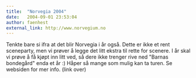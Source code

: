 ```yaml
---
title:  "Norvegia 2004"
date:   2004-09-01 23:53:04
author: faenhest
external_link: http://www.norvegium.no
---
```

Tenkte bare si ifra at det blir Norvegia i år også. Dette er ikke et
rent sceneparty, men vi prøver å legge det litt ekstra til rette for
scenere. I år skal vi prøve å få kjøpt inn litt ved, så dere ikke
trenger rive ned "Barnas bondegård" enda et år :) Håper så mange som
mulig kan ta turen. Se websiden for mer info. (link over)

